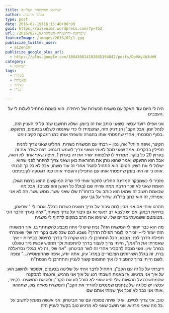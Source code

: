 ```yaml
---
title: ישראמן וההשגחה העליונה
author: נמרוד איזנברג
type: post
date: 2016-02-19T16:15:40+00:00
guid: https://aizenimr.wordpress.com/?p=753
url: /2016/02/19/ישראמן-וההשגחה-העליונה/
featureImage: /images/2016/02/1.jpg
publicize_twitter_user:
  - aizenimr
publicize_google_plus_url:
  - https://plus.google.com/108430814102045194842/posts/DpVAy4b3uWH
category:
  - ישראמן
tags:
  - כשרות
  - סאטירה
  - עצבים
  - קב"ן

---
```

<p style="text-align:right;" align="justify">
  <span lang="he-IL">היה לי היום עוד תאקל עם משגיח הכשרות של היחידה</span><span lang="en-US">. </span><span lang="he-IL">הוא באמת מתחיל לעלות לי על העצבים</span><span lang="en-US">.</span>
</p>

<p style="text-align:right;" align="justify">
  <span lang="he-IL">אני אפילו רועד עכשיו כשאני כותב את זה ביומן</span><span lang="en-US">. </span><span lang="he-IL">ושלא תחשבו שזה קל לי הענ</span>יין הזה<span lang="en-US">, </span><span lang="he-IL">לנהל יומן</span><span lang="en-US">. </span><span lang="he-IL">אבל הקב</span><span lang="en-US">"</span><span lang="he-IL">ן הנודניק הזה, שהצמידו לי כדי שאנסה לשלוט בכעסים, מתעקש.</span> <span lang="he-IL">בסוף הסכמתי, </span><span lang="he-IL">אחרי שתפסתי אותו בחגורה והעפתי אותו כמו רוגטקה לקיבינימט</span><span lang="en-US">.</span>
</p>

<p style="text-align:right;" align="justify">
  <span lang="he-IL">הקיצר</span><span lang="en-US">, </span><span lang="he-IL">איפה הייתי</span><span lang="en-US">? </span><span lang="he-IL">אה</span><span lang="en-US">, </span><span lang="he-IL">נכון – רבתי עם המשגיח כשרות</span><span lang="en-US">. </span><span lang="he-IL">החליט שאני צריך להניח תפילין בבקרים</span><span lang="en-US">. </span><span lang="he-IL">אמר שאני סמל לאומי ושאני צריך לשמש דוגמא</span><span lang="en-US">. </span><span lang="he-IL">רצה לשדר את זה בערוץ </span><span lang="en-US">20 </span><span lang="he-IL">כל בוקר</span><span lang="en-US">. </span><span lang="he-IL">אמרתי לו שלפחות ישדר את זה בערוץ </span><span lang="en-US">1, </span><span lang="he-IL">איפה שאף אחד לא רואה</span><span lang="en-US">, </span><span lang="he-IL">אבל הוא התעקש ואמר שהוא נותן את ההוראות כאן ושאני צריך להיזהר לפני שהוא ישלול </span>לי את רשיון הטיס. הוא התחיל להגיד אחרי זה עוד משהו<span lang="en-US">, </span><span lang="he-IL">אבל לא כל כך הבנתי אותו כי זה היה בזמן שתפסתי אותו עם התפילין והעפתי אותו כמו רוגטקה לקיבינימט</span><span lang="en-US">.<br /> </span>
</p>

<p style="text-align:right;" align="justify">
  <span lang="he-IL">מזכיר לי כשמבקר המדינה החליט לחקור אותי ליד שדה המוקשים ההוא ברמת הגולן. האמת שאני לא זוכר הרבה ממה שהיה שם (בגלל כל העשן והפיצוצים)</span><span lang="en-US">, </span><span lang="he-IL">אבל מה שבאמת חשוב זה ש</span>מאז הוא כותב עלי בדוחו<span lang="en-US">"</span><span lang="he-IL">ת שלו שאני עשר</span><span lang="en-US">. </span><span lang="he-IL">ממש עשר</span><span lang="en-US">. </span><span lang="he-IL">וזה לא אני אמרתי</span><span lang="en-US">, </span><span lang="he-IL">זה הוא כתב בדו"ח</span><span lang="en-US">. </span><span lang="he-IL">שחור על גבי עשן.</span><span lang="en-US"><br /> </span>
</p>

<p style="text-align:right;" align="justify">
  <span lang="he-IL">תהרגו אותי אם אני מבין למה גיבור על צריך משגיח כשרות בכלל</span><span lang="en-US">. </span><span lang="he-IL">אמרו לי </span><span lang="en-US">"</span><span lang="he-IL">ישראמן</span><span lang="en-US">, </span><span lang="he-IL">בחיאת רבאק</span><span lang="en-US">, </span><span lang="he-IL">אם יש לצבא רב ראשי אז גם גיבור על צריך משגיח</span><span lang="en-US">," </span><span lang="he-IL">שזה בערך הדבר הכי מטומטם ששמעתי בחיים שלי</span><span lang="en-US">. </span><span lang="he-IL">שיעיפו את הרב במקום לדחוף לי משגיח.</span>
</p>

<p style="text-align:right;" align="justify">
  <span lang="he-IL">מה הוא כבר יעזור לי המשגיח הזה</span><span lang="en-US">? </span><span lang="he-IL">נניח שיש לי איזה מבצע להשתתף בו</span><span lang="en-US">. </span><span lang="he-IL">איך המשגיח הזה יעזור לי – יזכיר לי לומר תפילת הדרך</span><span lang="en-US">? </span><span lang="he-IL">נשבע לכם שכל פעם בקריירה שלי שאמרתי תפילת הדרך לפני מבצע</span><span lang="en-US">, </span><span lang="he-IL">הכל התחרבן לי</span><span lang="en-US">. </span><span lang="he-IL">כמו שקרה לי בדרך לחיסול בביירות – איך שאמרתי את ה"אמן", הייתי צריך לעצור בדרך להתפנות</span> <span lang="he-IL">ולך תחפש עכשיו נייר טואלט במרג</span><span lang="en-US">' </span><span lang="he-IL">עיון</span><span lang="en-US">. </span><span lang="he-IL">ואני מנסה להסביר אחרי זה לשר הביטחון</span><span lang="en-US">: "</span><span lang="he-IL">אח שלי</span><span lang="en-US">, </span><span lang="he-IL">זה לא בגללי נסראללה ברח</span><span lang="en-US">, </span><span lang="he-IL">זה בגלל השירותים הציבוריים במרג</span><span lang="en-US">' </span><span lang="he-IL">עיון</span><span lang="en-US">, </span><span lang="he-IL">אתה יודע</span><span lang="en-US">, </span><span lang="he-IL">איפה שהחומוסייה…</span><span lang="en-US">" </span><span lang="he-IL">ומפה לשם הייתי צריך להסביר לו איך החומוס קשור לעניין והתחרבן לי הכסת"ח</span><span lang="en-US">.</span>
</p>

<p style="text-align:right;" align="justify">
  <span lang="he-IL">דיברתי על כל זה עם הקב</span><span lang="en-US">"</span><span lang="he-IL">ן. </span><span lang="he-IL">התחיל לדבר איתי על שליטה בכעסים</span><span lang="en-US">, </span><span lang="he-IL">ולספור ולחשוב רגע על איך אני מרגיש</span><span lang="en-US">. </span><span lang="he-IL">אז באמת חשבתי רגע על איך אני מרגיש</span><span lang="en-US">, </span><span lang="he-IL">והגעתי למסקנה </span>שהמחשבה על הרגשות שלי היא שאני לא סובל לא את הקב<span lang="en-US">"</span><span lang="he-IL">ן ולא את המשגיח. בקיצר, עכשיו יש פלוגה של צנחנים שמנסים להוריד את הקב"ן והמשגיח מאיזה צוק, שתהרגו אותי אני כבר לא זוכר איך שמתי אותם</span><span lang="en-US"> שם.</span>
</p>

<p style="text-align:right;" align="justify">
  <span lang="he-IL">טוב</span><span lang="en-US">, </span><span lang="he-IL">אני צריך לסיים</span><span lang="en-US">. </span><span lang="he-IL">יש לי שיחה צפופה עם שר הביטחון</span><span lang="en-US">. </span><span lang="he-IL">אני אעשה מאמץ לחשוב על כל מה שאני מרגיש</span><span lang="en-US">. </span><span lang="he-IL">אני חושב שאני לא מרגיש טוב בקשר לעניין הזה</span><span lang="en-US">.</span>
</p>